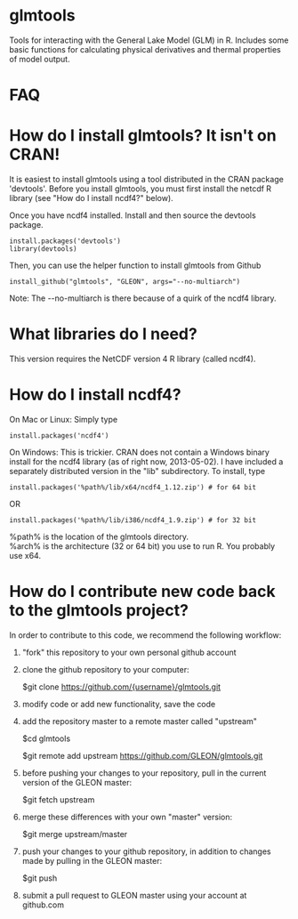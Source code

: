 glmtools
=====

Tools for interacting with the General Lake Model (GLM) in R. Includes some basic functions for calculating physical derivatives and thermal properties of model output.

FAQ
=====

How do I install glmtools? It isn't on CRAN!
===

It is easiest to install glmtools using a tool distributed in the CRAN package 'devtools'. Before you install glmtools,
you must first install the netcdf R library (see "How do I install ncdf4?" below).

Once you have ncdf4 installed. Install and then source the devtools package.

    install.packages('devtools')
    library(devtools)

Then, you can use the helper function to install glmtools from Github

    install_github("glmtools", "GLEON", args="--no-multiarch")

Note: The --no-multiarch is there because of a quirk of the ncdf4 library.

What libraries do I need?
===

This version requires the NetCDF version 4 R library (called ncdf4).

How do I install ncdf4? 
===

On Mac or Linux: Simply type 

    install.packages('ncdf4')

On Windows: This is trickier. CRAN does not contain a Windows binary install for 
the ncdf4 library (as of right now, 2013-05-02). I have included a separately distributed version
in the "lib" subdirectory. To install, type

    install.packages('%path%/lib/x64/ncdf4_1.12.zip') # for 64 bit
OR

    install.packages('%path%/lib/i386/ncdf4_1.9.zip') # for 32 bit

%path% is the location of the glmtools directory.  
%arch% is the architecture (32 or 64 bit) you use to run R. You probably use x64.


How do I contribute new code back to the glmtools project?
===

In order to contribute to this code, we recommend the following workflow: 

1) "fork" this repository to your own personal github account

2) clone the github repository to your computer:

	$git clone https://github.com/{username}/glmtools.git

3) modify code or add new functionality, save the code

4) add the repository master to a remote master called "upstream"

	$cd glmtools

	$git remote add upstream https://github.com/GLEON/glmtools.git

5) before pushing your changes to your repository, pull in the current version of the GLEON master:

	$git fetch upstream

6) merge these differences with your own "master" version:

	$git merge upstream/master

7) push your changes to your github repository, in addition to changes made by pulling in the GLEON master:

	$git push

8) submit a pull request to GLEON master using your account at github.com

